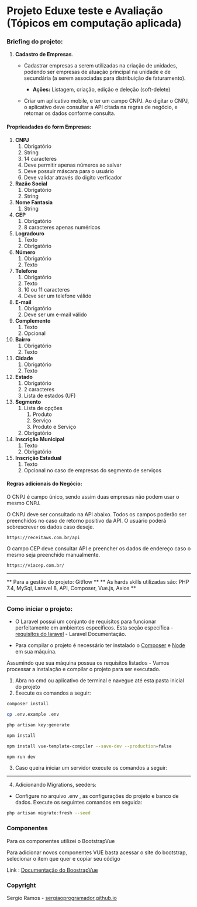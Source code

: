 # Projeto Eduxe teste e Avaliação (Tópicos em computação aplicada) 

### Briefing do projeto:

1. **Cadastro de Empresas**.
    - Cadastrar empresas a serem utilizadas na criação de unidades, podendo ser
empresas de atuação principal na unidade e de secundária (a serem associadas para
distribuição de faturamento).
        - **Ações:** Listagem, criação, edição e deleção (soft-delete)

    - Criar um aplicativo mobile, e ter um campo CNPJ. Ao digitar o CNPJ, o aplicativo deve consultar a API citada na regras de negócio, e retornar os dados conforme consulta.

#### Proprieadades do form Empresas:
1. **CNPJ**
    1. Obrigatório
    2. String
    3. 14 caracteres
    4. Deve permitir apenas números ao salvar
    5. Deve possuir máscara para o usuário
    6. Deve validar através do digito verficador 
2. **Razão Social**
    1. Obrigatório
    2. String 
3. **Nome Fantasia**
    1. String 
4. **CEP**
    1. Obrigatório 
    2. 8 caracteres apenas numéricos
5. **Logradouro**
    1. Texto
    2. Obrigatório
6. **Número**
    1. Obrigatório
    2. Texto
7. **Telefone**
    1. Obrigatório
    2. Texto
    3. 10 ou 11 caracteres
    4. Deve ser um telefone válido
8. **E-mail**
    1. Obrigatório
    2. Deve ser um e-mail válido
9. **Complemento**
    1. Texto
    2. Opcional
10. **Bairro**
    1. Obrigatório
    2. Texto
11. **Cidade**
    1. Obrigatório
    2. Texto
12. **Estado**
    1. Obrigatório
    2. 2 caracteres
    3. Lista de estados (UF)
13. **Segmento**
    1. Lista de opções
        1. Produto
        2. Serviço
        3. Produto e Serviço
    2. Obrigatório
14. **Inscrição Municipal**
    1. Texto
    2. Obrigatório
15. **Inscrição Estadual**
    1. Texto
    2. Opcional no caso de empresas do segmento de serviços

#### Regras adicionais do Negócio:
O CNPJ é campo único, sendo assim duas empresas não podem usar o mesmo CNPJ.

O CNPJ deve ser consultado na API abaixo. Todos os campos poderão ser preenchidos no
caso de retorno positivo da API. O usuário poderá sobrescrever os dados caso deseje.

```https://receitaws.com.br/api```

O campo CEP deve consultar API e preencher os dados de endereço caso o mesmo seja
preenchido manualmente.

```https://viacep.com.br/```

---

** Para a gestão do projeto: Gitflow **
** As hards skills utilizadas são: PHP 7.4, MySql, Laravel 8, API, Composer, Vue.js, Axios **

---

### Como iniciar o projeto:

+ O Laravel possui um conjunto de requisitos para funcionar perfeitamente em ambientes específicos. Esta seção específica - [requisítos do laravel](https://laravel.com/docs/7.x#server-requirements) - Laravel Documentação.

+ Para compilar o projeto é necessário ter instalado o [Composer](https://getcomposer.org/) e [Node](https://nodejs.org/) em sua máquina.

Assumindo que sua máquina possua os requisitos listados - Vamos processar a instalação e compilar o projeto para ser executado.

1. Abra no cmd ou aplicativo de terminal e navegue até esta pasta inicial do projeto
2. Execute os comandos a seguir:

```bash
composer install
```

```bash
cp .env.example .env
```

```bash
php artisan key:generate
```

```bash
npm install
```

```bash
npm install vue-template-compiler --save-dev --production=false
```

```bash
npm run dev
```

3. Caso queira iniciar um servidor execute os comandos a seguir:



---

4. Adicionando Migrations, seeders:
- Configure no arquivo .env , as configurações do projeto e banco de dados. Execute os seguintes comandos em seguida:

```bash
php artisan migrate:fresh --seed
```

### Componentes
Para os componentes utilizei o BootstrapVue

Para adicionar novos componentes VUE basta acessar o site do bootstrap, selecionar o item que quer e copiar seu código

Link : [Documentação do BoostrapVue](https://bootstrap-vue.org/)

### Copyright

Sergio Ramos - [sergiaoprogramador.github.io](https://sergiaoprogramador.github.io)
